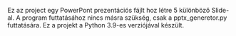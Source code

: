 Ez az project egy PowerPont prezentációs fájlt hoz létre 5 különböző Slide-al.
A program futtatásához nincs másra szükség, csak a pptx_generetor.py futtatására.
Ez a projekt a Python 3.9-es verziójával készült.